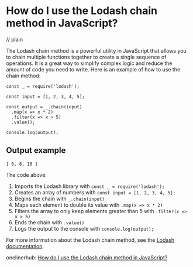 # How do I use the Lodash chain method in JavaScript?
// plain

The Lodash chain method is a powerful utility in JavaScript that allows you to chain multiple functions together to create a single sequence of operations. It is a great way to simplify complex logic and reduce the amount of code you need to write. Here is an example of how to use the chain method:

```
const _ = require('lodash');

const input = [1, 2, 3, 4, 5];

const output = _.chain(input)
  .map(x => x * 2)
  .filter(x => x > 5)
  .value();

console.log(output);
```

## Output example

```
[ 6, 8, 10 ]
```

The code above:
1. Imports the Lodash library with `const _ = require('lodash');`
2. Creates an array of numbers with `const input = [1, 2, 3, 4, 5];`
3. Begins the chain with `_.chain(input)`
4. Maps each element to double its value with `.map(x => x * 2)`
5. Filters the array to only keep elements greater than 5 with `.filter(x => x > 5)`
6. Ends the chain with `.value()`
7. Logs the output to the console with `console.log(output);`

For more information about the Lodash chain method, see the [Lodash documentation](https://lodash.com/docs/4.17.15#chain).

onelinerhub: [How do I use the Lodash chain method in JavaScript?](https://onelinerhub.com/javascript-lodash/how-do-i-use-the-lodash-chain-method-in-javascript)